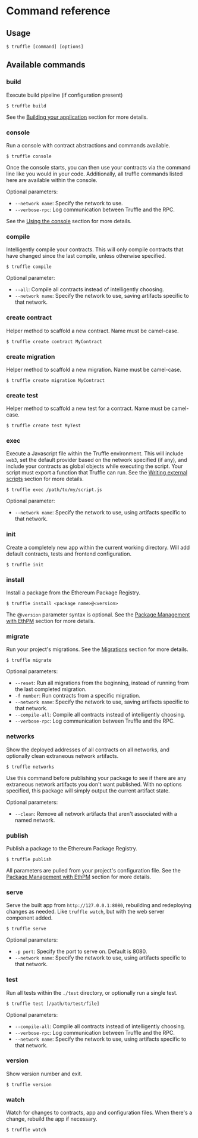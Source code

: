 # Command reference

## Usage

```none
$ truffle [command] [options]
```

## Available commands

### build

Execute build pipeline (if configuration present)

```none
$ truffle build
```

See the [Building your application](/docs/getting_started/build) section for more details.

### console

Run a console with contract abstractions and commands available.

```none
$ truffle console
```

Once the console starts, you can then use your contracts via the command line like you would in your code. Additionally, all truffle commands listed here are available within the console.

Optional parameters:

* `--network name`: Specify the network to use.
* `--verbose-rpc`: Log communication between Truffle and the RPC.

See the [Using the console](/docs/getting_started/console) section for more details.

### compile

Intelligently compile your contracts. This will only compile contracts that have changed since the last compile, unless otherwise specified.

```none
$ truffle compile
```

Optional parameter:

* `--all`: Compile all contracts instead of intelligently choosing.
* `--network name`: Specify the network to use, saving artifacts specific to that network.

### create contract

Helper method to scaffold a new contract. Name must be camel-case.

```none
$ truffle create contract MyContract
```

### create migration

Helper method to scaffold a new migration. Name must be camel-case.

```none
$ truffle create migration MyContract
```

### create test

Helper method to scaffold a new test for a contract. Name must be camel-case.

```none
$ truffle create test MyTest
```

### exec

Execute a Javascript file within the Truffle environment. This will include `web3`, set the default provider based on the network specified (if any), and include your contracts as global objects while executing the script. Your script must export a function that Truffle can run. See the [Writing external scripts](/docs/getting_started/scripts) section for more details.

```none
$ truffle exec /path/to/my/script.js
```

Optional parameter:

* `--network name`: Specify the network to use, using artifacts specific to that network.

### init

Create a completely new app within the current working directory. Will add default contracts, tests and frontend configuration.

```none
$ truffle init
```

### install

Install a package from the Ethereum Package Registry.

```none
$ truffle install <package name>@<version>
```

The @`version` parameter syntax is optional. See the [Package Management with EthPM](/docs/getting_started/packages-ethpm) section for more details.

### migrate

Run your project's migrations. See the [Migrations](/docs/getting_started/migrations) section for more details.

```none
$ truffle migrate
```

Optional parameters:

* `--reset`: Run all migrations from the beginning, instead of running from the last completed migration.
* `-f number`: Run contracts from a specific migration.
* `--network name`: Specify the network to use, saving artifacts specific to that network.
* `--compile-all`: Compile all contracts instead of intelligently choosing.
* `--verbose-rpc`: Log communication between Truffle and the RPC.

### networks

Show the deployed addresses of all contracts on all networks, and optionally clean extraneous network artifacts.

```none
$ truffle networks
```

Use this command before publishing your package to see if there are any extraneous network artifacts you don't want published. With no options specified, this package will simply output the current artifact state.

Optional parameters:

* `--clean`: Remove all network artifacts that aren't associated with a named network.

### publish

Publish a package to the Ethereum Package Registry.

```none
$ truffle publish
```

All parameters are pulled from your project's configuration file. See the [Package Management with EthPM](/docs/getting_started/packages-ethpm) section for more details.

### serve

Serve the built app from `http://127.0.0.1:8080`, rebuilding and redeploying changes as needed. Like `truffle watch`, but with the web server component added.

```none
$ truffle serve
```

Optional parameters:

* `-p port`: Specify the port to serve on. Default is 8080.
* `--network name`: Specify the network to use, using artifacts specific to that network.

### test

Run all tests within the `./test` directory, or optionally run a single test.

```none
$ truffle test [/path/to/test/file]
```

Optional parameters:

* `--compile-all`: Compile all contracts instead of intelligently choosing.
* `--verbose-rpc`: Log communication between Truffle and the RPC.
* `--network name`: Specify the network to use, using artifacts specific to that network.

### version

Show version number and exit.

```none
$ truffle version
```

### watch

Watch for changes to contracts, app and configuration files. When there's a change, rebuild the app if necessary.

```none
$ truffle watch
```
